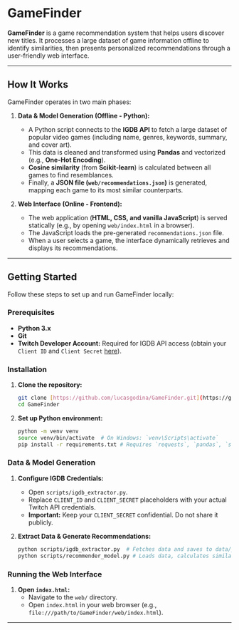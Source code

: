 # GameFinder

**GameFinder** is a game recommendation system that helps users discover new titles. It processes a large dataset of game information offline to identify similarities, then presents personalized recommendations through a user-friendly web interface.

---

## How It Works

GameFinder operates in two main phases:

1.  **Data & Model Generation (Offline - Python):**

    -   A Python script connects to the **IGDB API** to fetch a large dataset of popular video games (including name, genres, keywords, summary, and cover art).
    -   This data is cleaned and transformed using **Pandas** and vectorized (e.g., **One-Hot Encoding**).
    -   **Cosine similarity** (from **Scikit-learn**) is calculated between all games to find resemblances.
    -   Finally, a **JSON file (`web/recommendations.json`)** is generated, mapping each game to its most similar counterparts.

2.  **Web Interface (Online - Frontend):**
    -   The web application (**HTML, CSS, and vanilla JavaScript**) is served statically (e.g., by opening `web/index.html` in a browser).
    -   The JavaScript loads the pre-generated `recommendations.json` file.
    -   When a user selects a game, the interface dynamically retrieves and displays its recommendations.

---

## Getting Started

Follow these steps to set up and run GameFinder locally:

### Prerequisites

-   **Python 3.x**
-   **Git**
-   **Twitch Developer Account:** Required for IGDB API access (obtain your `Client ID` and `Client Secret` [here](https://dev.twitch.tv/console/apps)).

### Installation

1.  **Clone the repository:**
    ```bash
    git clone [https://github.com/lucasgodina/GameFinder.git](https://github.com/lucasgodina/GameFinder.git)
    cd GameFinder
    ```
2.  **Set up Python environment:**
    ```bash
    python -m venv venv
    source venv/bin/activate  # On Windows: `venv\Scripts\activate`
    pip install -r requirements.txt # Requires `requests`, `pandas`, `scikit-learn` in your requirements.txt
    ```

### Data & Model Generation

1.  **Configure IGDB Credentials:**

    -   Open `scripts/igdb_extractor.py`.
    -   Replace `CLIENT_ID` and `CLIENT_SECRET` placeholders with your actual Twitch API credentials.
    -   **Important:** Keep your `CLIENT_SECRET` confidential. Do not share it publicly.

2.  **Extract Data & Generate Recommendations:**
    ```bash
    python scripts/igdb_extractor.py  # Fetches data and saves to data/popular_games_data.csv
    python scripts/recommender_model.py # Loads data, calculates similarity, generates web/recommendations.json
    ```

### Running the Web Interface

1.  **Open `index.html`:**
    -   Navigate to the `web/` directory.
    -   Open `index.html` in your web browser (e.g., `file:///path/to/GameFinder/web/index.html`).

---
